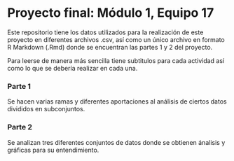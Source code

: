 # Proyecto final: Módulo 1, Equipo 17

Este repositorio tiene los datos utilizados para la realización de este proyecto en diferentes archivos .csv, así como un único archivo en formato R Markdown (.Rmd) donde se encuentran las partes 1 y 2 del proyecto. 

Para leerse de manera más sencilla tiene subtitulos para cada actividad así como lo que se debería realizar en cada una.

### Parte 1

Se hacen varias ramas y diferentes aportaciones al análisis de ciertos datos divididos en subconjuntos.

### Parte 2

Se analizan tres diferentes conjuntos de datos donde se obtienen ánalisis y gráficas para su entendimiento. 
